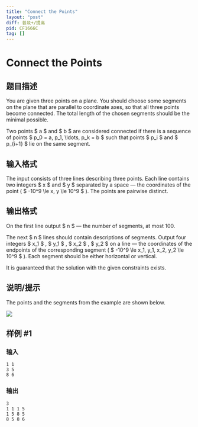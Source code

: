 ```yaml
---
title: "Connect the Points"
layout: "post"
diff: 普及+/提高
pid: CF1666C
tag: []
---
```


# Connect the Points

## 题目描述

You are given three points on a plane. You should choose some segments on the plane that are parallel to coordinate axes, so that all three points become connected. The total length of the chosen segments should be the minimal possible.

Two points $ a $ and $ b $ are considered connected if there is a sequence of points $ p_0 = a, p_1, \ldots, p_k = b $ such that points $ p_i $ and $ p_{i+1} $ lie on the same segment.

## 输入格式

The input consists of three lines describing three points. Each line contains two integers $ x $ and $ y $ separated by a space — the coordinates of the point ( $ -10^9 \le x, y \le 10^9 $ ). The points are pairwise distinct.

## 输出格式

On the first line output $ n $ — the number of segments, at most 100.

The next $ n $ lines should contain descriptions of segments. Output four integers $ x_1 $ , $ y_1 $ , $ x_2 $ , $ y_2 $ on a line — the coordinates of the endpoints of the corresponding segment ( $ -10^9 \le x_1, y_1, x_2, y_2 \le 10^9 $ ). Each segment should be either horizontal or vertical.

It is guaranteed that the solution with the given constraints exists.

## 说明/提示

The points and the segments from the example are shown below.

 ![](https://cdn.luogu.com.cn/upload/vjudge_pic/CF1666C/076acbc26156c4b983e140e9e71fa403c1c87ecb.png)

## 样例 #1

### 输入

```
1 1
3 5
8 6
```

### 输出

```
3
1 1 1 5
1 5 8 5
8 5 8 6
```

